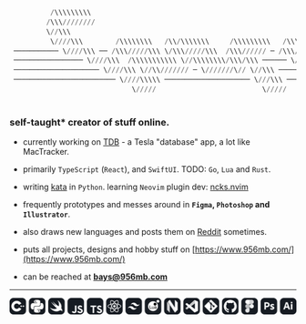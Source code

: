 ```python
          /\\\\\\\\\                                                                                                
         /\\\////////                                                                                               
         \//\\\                                                                                                     
          \////\\\        /\\\\\\\\   /\\/\\\\\\\     /\\\\\\\\\   /\\\\\\\\\     /\\\\\\\\\\\\\                    
 ─────────── \////\\\ ── /\\\/////\\\ \/\\\/////\\\  /\\\////// ─ /\\\/////\\\ ─ /\\\/////////\\\ ──────────────────
 ───────────────── \////\\\  /\\\\\\\\\\\ \//\\\\\\\\/\\\/\\\ ────── \//\\\\\\\\/\\\ \/\\\ ───── \/\\\ ─────────────
 ───────────────────── \////\\\ \//\\/////// ─ \///////\// \//\\\ ────── \///////\// ─ \//\\\ ──── /\\\ ────────────
 ───────────────────────── \////\\\\\ ───────────────────── \///\\\ ───── /\\\/\\\\\\ ── \///\\\\\\\\\/ ────────────
                              \/////                          \/////      \///\\\\\\       \/////////               
                                                                              \/////                                
```

<h3 align="left">self-taught* creator of stuff online.</h3>

- currently working on [TDB](https://www.tdb.fyi/) - a Tesla "database" app, a lot like MacTracker.

- primarily `TypeScript` (`React`), and `SwiftUI`. TODO: `Go`, `Lua` and `Rust`.

- writing [kata](https://github.com/956MB/Kata) in `Python`. learning `Neovim` plugin dev: [ncks.nvim](https://github.com/956MB/ncks.nvim)

- frequently prototypes and messes around in **`Figma`, `Photoshop` and `Illustrator`**.

- also draws new languages and posts them on [Reddit](https://www.reddit.com/user/bauera5) sometimes.

- puts all projects, designs and hobby stuff on [https://www.956mb.com/](https://www.956mb.com/)

- can be reached at **bays@956mb.com**

---

![icons](./icons-grey.svg)
